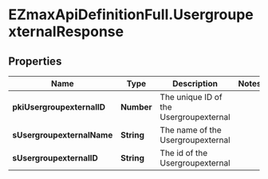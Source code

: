 # EZmaxApiDefinitionFull.UsergroupexternalResponse

## Properties

Name | Type | Description | Notes
------------ | ------------- | ------------- | -------------
**pkiUsergroupexternalID** | **Number** | The unique ID of the Usergroupexternal | 
**sUsergroupexternalName** | **String** | The name of the Usergroupexternal | 
**sUsergroupexternalID** | **String** | The id of the Usergroupexternal | 


